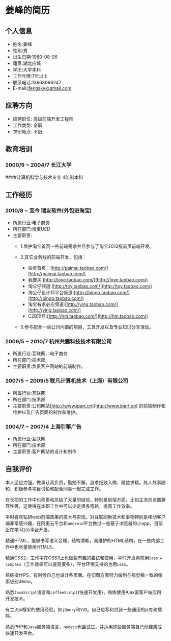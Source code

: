 姜峰的简历
=====

个人信息
---
* 姓名:姜峰
* 性别:男
* 出生日期:1980-08-06
* 籍贯:湖北应城
* 学历:大学本科
* 工作年限:7年以上
* 联系电话:13968066247
* E-mail:jfengsky@gmail.com

应聘方向
---
* 应聘职位: 高级前端开发工程师
* 工作类型: 全职
* 求职地点: 不限

教育培训
---
### 2000/9 ~ 2004/7 长江大学
####计算机科学与技术专业 4年制本科



工作经历
---
### 2010/8 ~ 至今 瑞友软件(外包进淘宝)
* 所属行业:电子商务
* 所在部门:淘宝UED
* 主要职责:
  - 1.维护淘宝首页一些前端需求并且参与了淘宝2012版首页前端开发。
  - 2.其它业务线的前端开发，包括：
      + 拍卖首页：[http://paimai.taobao.com/](http://paimai.taobao.com/)
      + 我要买:[http://love.taobao.com/](http://love.taobao.com/)
      + 淘公仔频道:[http://toy.taobao.com/](http://toy.taobao.com/)
      + 淘公仔设计师平台频道:[http://bingo.taobao.com/](http://bingo.taobao.com/)
      + 淘宝有求必应频道:[http://ying.taobao.com/](http://ying.taobao.com/)
      + C2B项目:[http://hm.taobao.com/](http://hm.taobao.com/)
    
  - 3.参与配合一些公司内部的项目，工具开发以及专业知识分享活动。

### 2009/5 ~ 2010/7 杭州共震科技技术有限公司
* 所属行业:互联网、电子商务
* 所在部门:技术部
* 主要职责:负责客户网站的前端制作。

### 2007/5 ~ 2009/5 联凡计算机技术（上海）有限公司
* 所属行业:互联网
* 所在部门:技术部
* 主要职责:公司网站[http://www.ipart.cn](http://www.ipart.cn) 的前端制作和维护以及广告页面的制作和维护。

### 2004/7 ~ 2007/4 上海引擎广告
* 所属行业:互联网
* 所在部门:技术部
* 主要职责:客户网站的设计和制作

自我评价
---
  本人适应力强，做事认真负责，勤勉不懈，追求细致入微、精益求精。处人处事随和，积极参与项目讨论和配合同事一起完成工作。
  
  在长期的工作中也积累和总结了大量的经验，特别是前端方面，比如主流浏览器兼容性等，这使得在本职工作中可以少走很多弯路，提高工作效率。
  
  平时喜欢钻研web前端效果的技术与实现。对互联网新技术和事物特别是移动客户端非常感兴趣，在阿里云平台和<code>android</code>平台做过一些基于浏览器的小app。目前正在学习<code>IOS</code>平台开发。
  
  精通HTML，能够书写语义合理，结构清晰，易维护的HTML结构，在一些内部工作中也尽量使用HTML5。
  
  精通CSS2，工作中在CSS3上也做些有趣的尝试和使用，平时开发喜欢用<code>Sass</code> + <code>compass</code>（工作效率可以提高很多），平台环境支持的也用<code>Less</code>。
  
  熟练操作PS，有时候自己也设计些页面。在切图方面努力做到与视觉稿一致的像素级别demo。
  
  熟悉<code>JavaScript</code>语言和<code>coffeeScript</code>(快速开发用)，熟练使用Ajax富客户端应用开发技术。
  
  有主流js框架的使用经验，如<code>jQuery</code>和<code>YUI</code>。自己也写和封装一些通用的js库和插件。
  
  熟悉</code>PHP</code>和<code>Java</code>服务端语言，<code>nodejs</code>也尝试过，并运用这些服务端自己创建集成快速开发平台。
  


